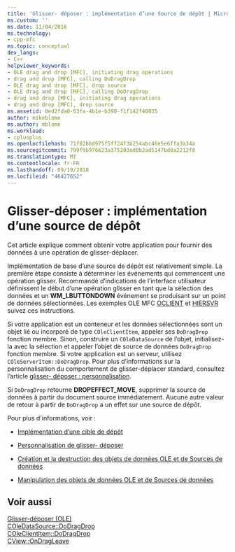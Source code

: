 ```yaml
---
title: 'Glisser- déposer : implémentation d’une Source de dépôt | Microsoft Docs'
ms.custom: ''
ms.date: 11/04/2016
ms.technology:
- cpp-mfc
ms.topic: conceptual
dev_langs:
- C++
helpviewer_keywords:
- OLE drag and drop [MFC], initiating drag operations
- drag and drop [MFC], calling DoDragDrop
- OLE drag and drop [MFC], drop source
- OLE drag and drop [MFC], calling DoDragDrop
- drag and drop [MFC], initiating drag operations
- drag and drop [MFC], drop source
ms.assetid: 0ed2fda0-63fa-4b1e-b398-f1f142f40035
author: mikeblome
ms.author: mblome
ms.workload:
- cplusplus
ms.openlocfilehash: 71f82bbd975f5ff24f3b254abc46e5e6ffa3a34a
ms.sourcegitcommit: 799f9b976623a375203ad8b2ad5147bd6a2212f0
ms.translationtype: MT
ms.contentlocale: fr-FR
ms.lasthandoff: 09/19/2018
ms.locfileid: "46427652"
---
```

# <a name="drag-and-drop-implementing-a-drop-source"></a>Glisser-déposer : implémentation d’une source de dépôt

Cet article explique comment obtenir votre application pour fournir des données à une opération de glisser-déplacer.

Implémentation de base d’une source de dépôt est relativement simple. La première étape consiste à déterminer les événements qui commencent une opération glisser. Recommandé d’indications de l’interface utilisateur définissent le début d’une opération glisser en tant que la sélection des données et un **WM_LBUTTONDOWN** événement se produisant sur un point de données sélectionnées. Les exemples OLE MFC [OCLIENT](../visual-cpp-samples.md) et [HIERSVR](../visual-cpp-samples.md) suivez ces instructions.

Si votre application est un conteneur et les données sélectionnées sont un objet lié ou incorporé de type `COleClientItem`, appeler ses `DoDragDrop` fonction membre. Sinon, construire un `COleDataSource` de l’objet, initialisez-la avec la sélection et appeler l’objet de source de données `DoDragDrop` fonction membre. Si votre application est un serveur, utilisez `COleServerItem::DoDragDrop`. Pour plus d’informations sur la personnalisation du comportement de glisser-déplacer standard, consultez l’article [glisser- déposer : personnalisation](../mfc/drag-and-drop-customizing.md).

Si `DoDragDrop` retourne **DROPEFFECT_MOVE**, supprimer la source de données à partir du document source immédiatement. Aucune autre valeur de retour à partir de `DoDragDrop` a un effet sur une source de dépôt.

Pour plus d'informations, voir :

- [Implémentation d’une cible de dépôt](../mfc/drag-and-drop-implementing-a-drop-target.md)

- [Personnalisation de glisser- déposer](../mfc/drag-and-drop-customizing.md)

- [Création et la destruction des objets de données OLE et de Sources de données](../mfc/data-objects-and-data-sources-creation-and-destruction.md)

- [Manipulation des objets de données OLE et de Sources de données](../mfc/data-objects-and-data-sources-manipulation.md)

## <a name="see-also"></a>Voir aussi

[Glisser-déposer (OLE)](../mfc/drag-and-drop-ole.md)<br/>
[COleDataSource::DoDragDrop](../mfc/reference/coledatasource-class.md#dodragdrop)<br/>
[COleClientItem::DoDragDrop](../mfc/reference/coleclientitem-class.md#dodragdrop)<br/>
[CView::OnDragLeave](../mfc/reference/cview-class.md#ondragleave)

